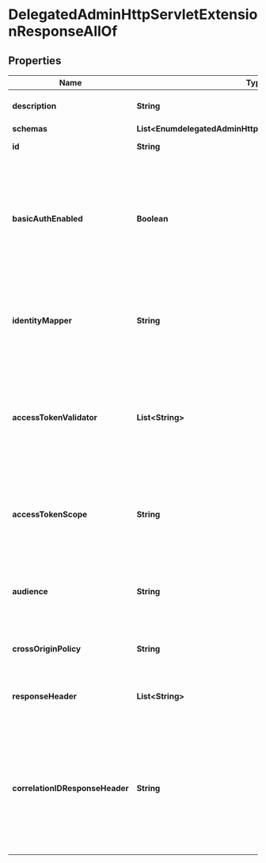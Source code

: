 

# DelegatedAdminHttpServletExtensionResponseAllOf


## Properties

| Name | Type | Description | Notes |
|------------ | ------------- | ------------- | -------------|
|**description** | **String** | A description for this HTTP Servlet Extension |  [optional] |
|**schemas** | **List&lt;EnumdelegatedAdminHttpServletExtensionSchemaUrn&gt;** |  |  [optional] |
|**id** | **String** | Name of the HTTP Servlet Extension |  [optional] |
|**basicAuthEnabled** | **Boolean** | Enables HTTP Basic authentication, using a username and password. The Identity Mapper specified by the identity-mapper property will be used to map the username to a DN. |  [optional] |
|**identityMapper** | **String** | Specifies the Identity Mapper that is to be used for associating user entries with basic authentication user names. |  [optional] |
|**accessTokenValidator** | **List&lt;String&gt;** | If specified, the Access Token Validator(s) that may be used to validate access tokens for requests submitted to this Delegated Admin HTTP Servlet Extension. |  [optional] |
|**accessTokenScope** | **String** | The name of a scope that must be present in an access token accepted by the Delegated Admin HTTP Servlet Extension. |  [optional] |
|**audience** | **String** | A string or URI that identifies the Delegated Admin HTTP Servlet Extension in the context of OAuth2 authorization. |  [optional] |
|**crossOriginPolicy** | **String** | The cross-origin request policy to use for the HTTP Servlet Extension. |  [optional] |
|**responseHeader** | **List&lt;String&gt;** | Specifies HTTP header fields and values added to response headers for all requests. |  [optional] |
|**correlationIDResponseHeader** | **String** | Specifies the name of the HTTP response header that will contain a correlation ID value. Example values are \&quot;Correlation-Id\&quot;, \&quot;X-Amzn-Trace-Id\&quot;, and \&quot;X-Request-Id\&quot;. |  [optional] |



